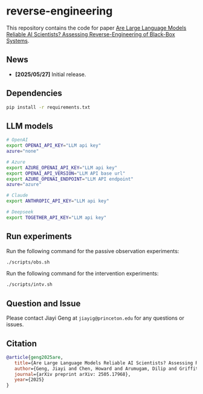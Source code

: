 # reverse-engineering

This repository contains the code for paper [Are Large Language Models Reliable AI Scientists? Assessing Reverse-Engineering of Black-Box Systems](https://arxiv.org/pdf/2505.17968).

## News
- **[2025/05/27]** Initial release.


## Dependencies
```bash
pip install -r requirements.txt
```

## LLM models
```bash
# OpenAI
export OPENAI_API_KEY="LLM api key"
azure="none"

# Azure
export AZURE_OPENAI_API_KEY="LLM api key"
export OPENAI_API_VERSION="LLM API base url"
export AZURE_OPENAI_ENDPOINT="LLM API endpoint"
azure="azure"

# Claude
export ANTHROPIC_API_KEY="LLM api key"

# Deepseek
export TOGETHER_API_KEY="LLM api key"
```


## Run experiments
Run the following command for the passive observation experiments:
```bash
./scripts/obs.sh
```

Run the following command for the intervention experiments:
```bash
./scripts/intv.sh
```



## Question and Issue
Please contact Jiayi Geng at `jiayig@princeton.edu` for any questions or issues.


## Citation
```bibtex
@article{geng2025are,
   title={Are Large Language Models Reliable AI Scientists? Assessing Reverse-Engineering of Black-Box Systems},
   author={Geng, Jiayi and Chen, Howard and Arumugam, Dilip and Griffiths, Thomas L},
   journal={arXiv preprint arXiv: 2505.17968},
   year={2025}
}
```
